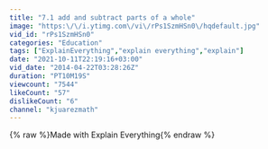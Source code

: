 ```yaml
---
title: "7.1 add and subtract parts of a whole"
image: "https:\/\/i.ytimg.com\/vi\/rPs1SzmHSn0\/hqdefault.jpg"
vid_id: "rPs1SzmHSn0"
categories: "Education"
tags: ["ExplainEverything","explain everything","explain"]
date: "2021-10-11T22:19:16+03:00"
vid_date: "2014-04-22T03:28:26Z"
duration: "PT10M19S"
viewcount: "7544"
likeCount: "57"
dislikeCount: "6"
channel: "kjuarezmath"
---
```

{% raw %}Made with Explain Everything{% endraw %}
